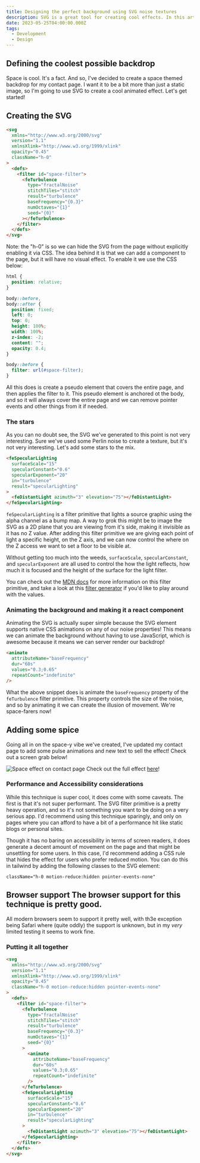 ```yaml
---
title: Designing the perfect background using SVG noise textures
description: SVG is a great tool for creating cool effects. In this article, I'll show you how to create a cool space effect with SVG and CSS, and work through some potential performance issues.
date: 2023-05-25T04:00:00.000Z
tags:
  - Development
  - Design
---
```


## Defining the coolest possible backdrop

Space is cool. It's a fact. And so, I've decided to create a space themed backdrop for my contact page. I want it to be a bit more than just a static image, so I'm going to use SVG to create a cool animated effect. Let's get started!

## Creating the SVG

```html
<svg
  xmlns="http://www.w3.org/2000/svg"
  version="1.1"
  xmlnsXlink="http://www.w3.org/1999/xlink"
  opacity="0.45"
  className="h-0"
>
  <defs>
    <filter id="space-filter">
      <feTurbulence
        type="fractalNoise"
        stitchTiles="stitch"
        result="turbulence"
        baseFrequency="{0.3}"
        numOctaves="{1}"
        seed="{0}"
      ></feTurbulence>
    </filter>
  </defs>
</svg>
```

Note: the "h-0" is so we can hide the SVG from the page without explicitly enabling it via CSS. The idea behind it is that we can add a component to the page, but it will have no visual effect. To enable it we use the CSS below:

```css
html {
  position: relative;
}

body::before,
body::after {
  position: fixed;
  left: 0;
  top: 0;
  height: 100%;
  width: 100%;
  z-index: -2;
  content: "";
  opacity: 0.4;
}

body::before {
  filter: url(#space-filter);
}
```

All this does is create a pseudo element that covers the entire page, and then applies the filter to it. This pseudo element is anchored ot the body, and so it will always cover the entire page and we can remove pointer events and other things from it if needed.

### The stars

As you can no doubt see, the SVG we've generated to this point is not very interesting. Sure we've used some Perlin noise to create a texture, but it's not very interesting. Let's add some stars to the mix.

```html
<feSpecularLighting
  surfaceScale="15"
  specularConstant="0.6"
  specularExponent="20"
  in="turbulence"
  result="specularLighting"
>
  <feDistantLight azimuth="3" elevation="75"></feDistantLight>
</feSpecularLighting>
```

`feSpecularLighting` is a filter primitive that lights a source graphic using the alpha channel as a bump map. A way to grok this might be to image the SVG as a 2D plane that you are viewing from it's side, making it invisible as it has no Z value. After adding this filter primitive we are giving each point of light a specific height, on the Z axis, and we can now control the where on the Z access we want to set a floor to be visible at.

Without getting too much into the weeds, `surfaceScale`, `specularConstant`, and `specularExponent` are all used to control the how the light reflects, how much it is focused and the height of the surface for the light filter.

You can check out the [MDN docs](https://developer.mozilla.org/en-US/docs/Web/SVG/Element/feSpecularLighting) for more information on this filter primitive, and take a look at this [filter generator](https://fffuel.co/nnnoise/) if you'd like to play around with the values.

### Animating the background and making it a react component

Animating the SVG is actually super simple because the SVG element supports native CSS animations on any of our noise properties! This means we can animate the background without having to use JavaScript, which is awesome because it means we can server render our backdrop!

```html
<animate
  attributeName="baseFrequency"
  dur="60s"
  values="0.3;0.65"
  repeatCount="indefinite"
/>
```

What the above snippet does is animate the `baseFrequency` property of the `feTurbulence` filter primitive. This property controls the size of the noise, and so by animating it we can create the illusion of movement. We're space-farers now!

## Adding some spice

Going all in on the space-y vibe we've created, I've updated my contact page to add some pulse animations and new text to sell the effect! Check out a screen grab below!

![Space effect on contact page](/space-contact.gif) Check out the full effect [here](/space-contact.gif)!

### Performance and Accessibility considerations

While this technique is super cool, it does come with some caveats. The first is that it's not super performant. The SVG filter primitive is a pretty heavy operation, and so it's not something you want to be doing on a very serious app. I'd recommend using this technique sparingly, and only on pages where you can afford to have a bit of a performance hit like static blogs or personal sites.

Though it has no baring on accessibility in terms of screen readers, it does generate a decent amount of movement on the page and that might be unsettling for some users. In this case, I'd recommend adding a CSS rule that hides the effect for users who prefer reduced motion. You can do this in tailwind by adding the following classes to the SVG element:

`className="h-0 motion-reduce:hidden pointer-events-none"`

## Browser support The browser support for this technique is pretty good.

All modern browsers seem to support it pretty well, with th3e exception being
Safari where (quite oddly) the support is unknown, but in my _very_ limited
testing it seems to work fine.
</svg>

### Putting it all together

```html
<svg
  xmlns="http://www.w3.org/2000/svg"
  version="1.1"
  xmlnsXlink="http://www.w3.org/1999/xlink"
  opacity="0.45"
  className="h-0 motion-reduce:hidden pointer-events-none"
>
  <defs>
    <filter id="space-filter">
      <feTurbulence
        type="fractalNoise"
        stitchTiles="stitch"
        result="turbulence"
        baseFrequency="{0.3}"
        numOctaves="{1}"
        seed="{0}"
      >
        <animate
          attributeName="baseFrequency"
          dur="60s"
          values="0.3;0.65"
          repeatCount="indefinite"
        />
      </feTurbulence>
      <feSpecularLighting
        surfaceScale="15"
        specularConstant="0.6"
        specularExponent="20"
        in="turbulence"
        result="specularLighting"
      >
        <feDistantLight azimuth="3" elevation="75"></feDistantLight>
      </feSpecularLighting>
    </filter>
  </defs>
</svg>
```
